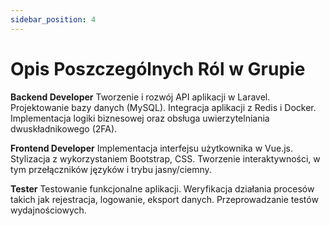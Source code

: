 ```yaml
---
sidebar_position: 4
---
```


# Opis Poszczególnych Ról w Grupie

**Backend Developer**
Tworzenie i rozwój API aplikacji w Laravel.
Projektowanie bazy danych (MySQL).
Integracja aplikacji z Redis i Docker.
Implementacja logiki biznesowej oraz obsługa uwierzytelniania dwuskładnikowego (2FA).

**Frontend Developer**
Implementacja interfejsu użytkownika w Vue.js.
Stylizacja z wykorzystaniem Bootstrap, CSS.
Tworzenie interaktywności, w tym przełączników języków i trybu jasny/ciemny.

**Tester**
Testowanie funkcjonalne aplikacji.
Weryfikacja działania procesów takich jak rejestracja, logowanie, eksport danych.
Przeprowadzanie testów wydajnościowych.